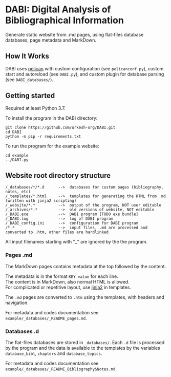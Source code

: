 # DABI: Digital Analysis of Bibliographical Information

Generate static website from .md pages, using flat-files database databases, page metadata and MarkDown.


## How It Works

DABI uses [pelican](https://github.com/getpelican/pelican) with custom configuration (see `pelicanconf.py`),
custom start and autoreload (see `DABI.py`),
and custom plugin for database parsing (see `DABI_databases/`).


## Getting started

Required at least Python 3.7.

To install the program in the DABI directory:
```shell
git clone https://github.com/urkesh-org/DABI.git
cd DABI
python -m pip -r requirements.txt
```

To run the program for the example website:
```shell
cd example
../DABI.py
```


## Website root directory structure

```
/_databases/*/*.d      -->  databases for custom pages (bibliography, notes, etc)
/_templates/*.html     -->  templates for generating the HTML from .md (written with jinja2 scripting)
/_website/*.*          -->  output of the program, NOT user editable
/_archives/*.*         -->  old versions of website, NOT editable
/_DABI.exe             -->  DABI program [TODO exe bundle]
/_DABI.log             -->  log of DABI program
/_DABI_config.ini      -->  configuration for DABI program
/*.*                   -->  input files, .md are processed and converted to .htm, other files are hardlinked
```

All input filenames starting with "_" are ignored by the the program.


### Pages .md

The MarkDown pages contains metadata at the top followed by the content.

The metadata is in the format `KEY value` for each line.  
The content is in MarkDown, also normal HTML is allowed.  
For complicated or repetitive layout, use [jinja2](https://jinja.palletsprojects.com/) in templates.

The `.md` pages are converted to `.htm` using the templates, with headers and navigation.

For metadata and codes documentation see `example/_databases/_README_pages.md`.


### Databases .d

The flat-files databases are stored in `_databases/`.
Each `.d` file is processed by the program and the data is available to the templates
by the variables `database_bibl`, `chapters` and `database_topics`.

For metadata and codes documentation see `example/_databases/_README_Bibliography&Notes.md`.

